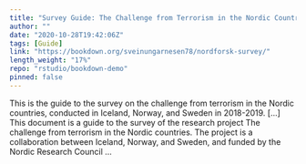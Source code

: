 ```yaml
---
title: "Survey Guide: The Challenge from Terrorism in the Nordic Countries"
author: ""
date: "2020-10-28T19:42:06Z"
tags: [Guide]
link: "https://bookdown.org/sveinungarnesen78/nordforsk-survey/"
length_weight: "17%"
repo: "rstudio/bookdown-demo"
pinned: false
---
```


This is the guide to the survey on the challenge from terrorism in the Nordic countries, conducted in Iceland, Norway, and Sweden in 2018-2019. [...] This document is a guide to the survey of the research project The challenge from terrorism in the Nordic countries. The project is a collaboration between Iceland, Norway, and Sweden, and funded by the Nordic Research Council ...
